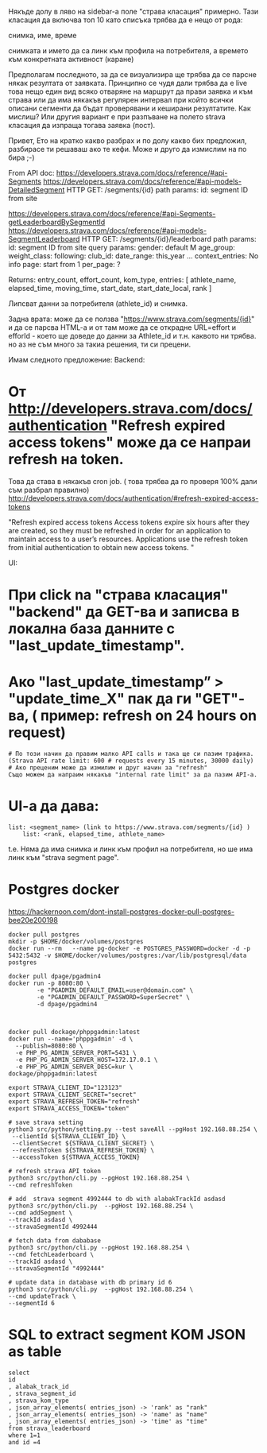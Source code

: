 Някъде долу в ляво на sidebar-a поле "страва класация" примерно. 
Тази класация да включва топ 10 като списъка трябва да е нещо от рода:

снимка, име, време

снимката и името да са линк към профила на потребителя, а времето към конкретната активност (каране)

Предполагам последното, за да се визуализира ще трябва да се парсне някак резултата от заявката. 
Принципно се чудя дали трябва да е live това нещо един вид всяко отваряне на маршрут да прави заявка и към страва или да има някакъв регулярен интервал при който всички описани сегменти да бъдат проверявани и кеширани резултатите. 
Как мислиш? 
Или другия вариант е при разпъване на полето strava класация да изпраща тогава заявка (пост).

Привет, 
Ето на кратко какво разбрах и по долу какво бих предложил, разбирасе ти решаваш ако те кефи.
Може и друго да измислим на по бира ;-)

From API doc:
https://developers.strava.com/docs/reference/#api-Segments
https://developers.strava.com/docs/reference/#api-models-DetailedSegment
HTTP GET: /segments/{id}
path params: id: segment ID from site


https://developers.strava.com/docs/reference/#api-Segments-getLeaderboardBySegmentId
https://developers.strava.com/docs/reference/#api-models-SegmentLeaderboard
HTTP GET: /segments/{id}/leaderboard
path params: id: segment ID from site
query params:
	gender: default M
	age_group:
	weight_class:
	following: 
	club_id: 
	date_range: this_year ...
	context_entries: No info
	page: start from 1 
	per_page: ?

Returns: entry_count, effort_count, kom_type, entries: [
		athlete_name, 
		elapsed_time, 
		moving_time, 
		start_date, 
		start_date_local, 
		rank
	]

Липсват данни за потребителя (athlete_id) и снимка.

Задна врата:
може да се ползва "https://www.strava.com/segments/{id}" и да се парсва HTML-a и от там може да се открадне
URL=effort и efforId - което ще доведе до данни за Athlete_id и т.н. каквото ни трябва.
но аз не съм много за такиа решения, ти си прецени.

Имам следното предложение:
Backend:
# От http://developers.strava.com/docs/authentication "Refresh expired access tokens" може да се напраи refresh на token.
Това да става в някакъв cron job. ( това трябва да го проверя 100% дали съм разбрал правилно)
http://developers.strava.com/docs/authentication/#refresh-expired-access-tokens

"Refresh expired access tokens
Access tokens expire six hours after they are created, so they must be refreshed in order for an application to maintain access to a user’s resources. Applications use the refresh token from initial authentication to obtain new access tokens.
"

UI:
# При click na "страва класация" "backend" да GET-ва и записва в локална база данните с "last_update_timestamp".
# Aко "last_update_timestamp” > "update_time_X" пак да ги "GET"-ва, ( пример: refresh on 24 hours on request)
	# По този начин да правим малко API calls и така ще си пазим трафика. (Strava API rate limit: 600 # requests every 15 minutes, 30000 daily)
	# Ако преценим може да измилим и друг начин за "refresh"
	Също можем да напраим някакъв "internal rate limit" за да пазим API-a.
#  UI-a да дава:
	list: <segment_name> (link to https://www.strava.com/segments/{id} )
		list: <rank, elapsed_time, athlete_name>
t.e.
	Няма да има снимка и линк към профил на потребителя, но ше има линк към "strava segment page".

# Postgres docker
https://hackernoon.com/dont-install-postgres-docker-pull-postgres-bee20e200198
```
docker pull postgres
mkdir -p $HOME/docker/volumes/postgres
docker run --rm   --name pg-docker -e POSTGRES_PASSWORD=docker -d -p 5432:5432 -v $HOME/docker/volumes/postgres:/var/lib/postgresql/data  postgres

docker pull dpage/pgadmin4
docker run -p 8080:80 \
        -e "PGADMIN_DEFAULT_EMAIL=user@domain.com" \
        -e "PGADMIN_DEFAULT_PASSWORD=SuperSecret" \
        -d dpage/pgadmin4



docker pull dockage/phppgadmin:latest
docker run --name='phppgadmin' -d \
  --publish=8080:80 \
  -e PHP_PG_ADMIN_SERVER_PORT=5431 \
  -e PHP_PG_ADMIN_SERVER_HOST=172.17.0.1 \
  -e PHP_PG_ADMIN_SERVER_DESC=kur \
dockage/phppgadmin:latest
```
```
export STRAVA_CLIENT_ID="123123"
export STRAVA_CLIENT_SECRET="secret"
export STRAVA_REFRESH_TOKEN="refresh"
export STRAVA_ACCESS_TOKEN="token"
```

```
# save strava setting
python3 src/python/setting.py --test saveAll --pgHost 192.168.88.254 \
 --clientId ${STRAVA_CLIENT_ID} \
 --clientSecret ${STRAVA_CLIENT_SECRET} \
 --refreshToken ${STRAVA_REFRESH_TOKEN} \
 --accessToken ${STRAVA_ACCESS_TOKEN}

# refresh strava API token
python3 src/python/cli.py --pgHost 192.168.88.254 \
--cmd refreshToken

# add  strava segment 4992444 to db with alabakTrackId asdasd
python3 src/python/cli.py  --pgHost 192.168.88.254 \
--cmd addSegment \
--trackId asdasd \
--stravaSegmentId 4992444

# fetch data from dababase
python3 src/python/cli.py --pgHost 192.168.88.254 \
--cmd fetchLeaderboard \
--trackId asdasd \
--stravaSegmentId "4992444"

# update data in database with db primary id 6
python3 src/python/cli.py  --pgHost 192.168.88.254 \
--cmd updateTrack \
--segmentId 6
```

# SQL to extract segment KOM JSON as table
```
select 
id
, alabak_track_id
, strava_segment_id
, strava_kom_type
, json_array_elements( entries_json) -> 'rank' as "rank"  
, json_array_elements( entries_json) -> 'name' as "name"  
, json_array_elements( entries_json) -> 'time' as "time"  
from strava_leaderboard 
where 1=1
and id =4
```